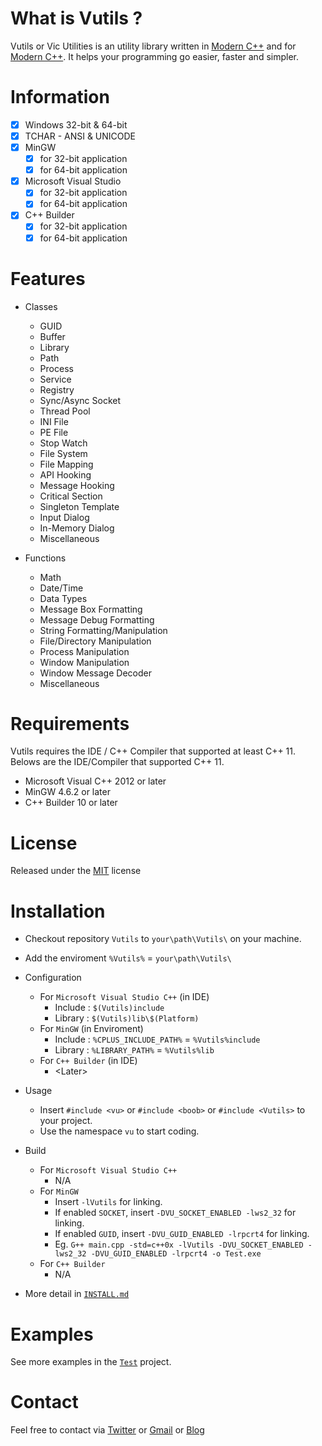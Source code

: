 # What is Vutils ?

Vutils or Vic Utilities is an utility library written in [Modern C++](http://modernescpp.com/index.php/what-is-modern-c) and for [Modern C++](http://modernescpp.com/index.php/what-is-modern-c).
It helps your programming go easier, faster and simpler.

# Information

- [x] Windows 32-bit & 64-bit
- [x] TCHAR - ANSI & UNICODE
- [x] MinGW
	- [x] for 32-bit application
	- [x] for 64-bit application
- [x] Microsoft Visual Studio
	- [x] for 32-bit application
	- [x] for 64-bit application
- [x] C++ Builder
	- [x] for 32-bit application
	- [x] for 64-bit application

# Features

* Classes
	* GUID
	* Buffer
	* Library
	* Path
	* Process
	* Service
	* Registry
	* Sync/Async Socket
	* Thread Pool
	* INI File
	* PE File
	* Stop Watch
	* File System
	* File Mapping
	* API Hooking
	* Message Hooking
	* Critical Section
	* Singleton Template
	* Input Dialog
	* In-Memory Dialog
	* Miscellaneous

* Functions
	* Math
	* Date/Time
	* Data Types
	* Message Box Formatting
	* Message Debug Formatting
	* String Formatting/Manipulation
	* File/Directory Manipulation
	* Process Manipulation
	* Window Manipulation
	* Window Message Decoder
	* Miscellaneous

# Requirements

Vutils requires the IDE / C++ Compiler that supported at least C++ 11.
Belows are the IDE/Compiler that supported C++ 11.

* Microsoft Visual C++ 2012 or later
* MinGW 4.6.2 or later
* C++ Builder 10 or later

# License

Released under the [MIT](LICENSE) license

# Installation

* Checkout repository `Vutils` to `your\path\Vutils\` on your machine.

* Add the enviroment `%Vutils%` = `your\path\Vutils\`

* Configuration
	* For `Microsoft Visual Studio C++` (in IDE)
		* Include : `$(Vutils)include`
		* Library : `$(Vutils)lib\$(Platform)`
	* For `MinGW` (in Enviroment)
		* Include : `%CPLUS_INCLUDE_PATH%` = `%Vutils%include`
		* Library : `%LIBRARY_PATH%` = `%Vutils%lib`
	* For `C++ Builder` (in IDE)
		* \<Later\>

* Usage
	* Insert `#include <vu>` or `#include <boob>` or `#include <Vutils>` to your project.
	* Use the namespace `vu` to start coding.

* Build
	* For `Microsoft Visual Studio C++`
		* N/A
	* For `MinGW`
		* Insert `-lVutils` for linking.
		* If enabled `SOCKET`, insert `-DVU_SOCKET_ENABLED -lws2_32` for linking.
		* If enabled `GUID`, insert `-DVU_GUID_ENABLED -lrpcrt4` for linking.
		* Eg. `G++ main.cpp -std=c++0x -lVutils -DVU_SOCKET_ENABLED -lws2_32 -DVU_GUID_ENABLED -lrpcrt4 -o Test.exe`
	* For `C++ Builder`
		* N/A

* More detail in [`INSTALL.md`](INSTALL.md)

# Examples

See more examples in the [`Test`](Test) project.

# Contact
Feel free to contact via [Twitter](https://twitter.com/vic4key) or [Gmail](mailto:vic4key@gmail.com) or [Blog](https://vic.onl/)